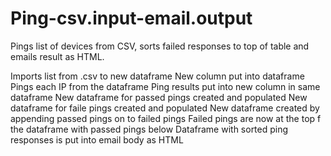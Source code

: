 # Ping-csv.input-email.output
Pings list of devices from CSV, sorts failed responses to top of table and emails result as HTML.

Imports list from .csv to new dataframe
New column put into dataframe
Pings each IP from the dataframe
Ping results put into new column in same dataframe
New dataframe for passed pings created and populated
New dataframe for faile pings created and populated
New dataframe created by appending passed pings on to failed pings 
Failed pings are now at the top f the dataframe with passed pings below
Dataframe with sorted ping responses is put into email body as HTML
